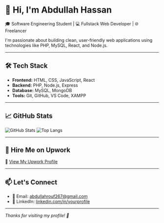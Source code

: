 # 👋 Hi, I'm Abdullah Hassan

🎓 Software Engineering Student | 💻 Fullstack Web Developer | 🌐 Freelancer 

I'm passionate about building clean, user-friendly web applications using technologies like PHP, MySQL, React, and Node.js.

---

## 🛠️ Tech Stack
- **Frontend:** HTML, CSS, JavaScript, React
- **Backend:** PHP, Node.js, Express
- **Database:** MySQL, MongoDB
- **Tools:** Git, GitHub, VS Code, XAMPP

---

## 📈 GitHub Stats

![GitHub Stats](https://github-readme-stats.vercel.app/api?username=Abdullah-Hassan20&show_icons=true&theme=radical)
![Top Langs](https://github-readme-stats.vercel.app/api/top-langs/?username=Abdullah-Hassan20&layout=compact&theme=radical)

---

## 💼 Hire Me on Upwork

🔗 [View My Upwork Profile](https://www.upwork.com/freelancers/~013f1c5945adb051b7?mp_source=share)

---

## 📫 Let's Connect

- 📧 Email: abdullahrouf267@gmail.com
- 💼 LinkedIn: [linkedin.com/in/yourprofile](https://www.linkedin.com/in/abdullah-hassan-17b818205)

---

_Thanks for visiting my profile! 🚀_

